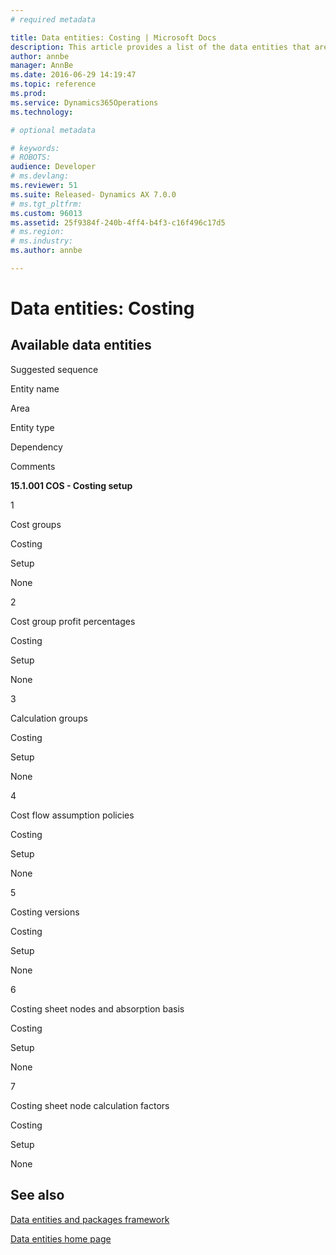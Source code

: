 ```yaml
---
# required metadata

title: Data entities: Costing | Microsoft Docs
description: This article provides a list of the data entities that are available for the Costing functionality in Microsoft Dynamics AX.
author: annbe
manager: AnnBe
ms.date: 2016-06-29 14:19:47
ms.topic: reference
ms.prod: 
ms.service: Dynamics365Operations
ms.technology: 

# optional metadata

# keywords: 
# ROBOTS: 
audience: Developer
# ms.devlang: 
ms.reviewer: 51
ms.suite: Released- Dynamics AX 7.0.0
# ms.tgt_pltfrm: 
ms.custom: 96013
ms.assetid: 25f9384f-240b-4ff4-b4f3-c16f496c17d5
# ms.region: 
# ms.industry: 
ms.author: annbe

---
```


# Data entities: Costing

Available data entities
-----------------------

Suggested sequence

Entity name

Area

Entity type

Dependency

Comments

**15.1.001 COS - Costing setup**

1

Cost groups

Costing

Setup

None

2

Cost group profit percentages

Costing

Setup

None

3

Calculation groups

Costing

Setup

None

4

Cost flow assumption policies

Costing

Setup

None

5

Costing versions

Costing

Setup

None

6

Costing sheet nodes and absorption basis

Costing

Setup

None

7

Costing sheet node calculation factors

Costing

Setup

None

See also
--------

[Data entities and packages framework](http://ax.help.dynamics.com/en/wiki/using-data-entities-and-data-packages/)

[Data entities home page](http://ax.help.dynamics.com/en/wiki/data-entities-home-page/)

